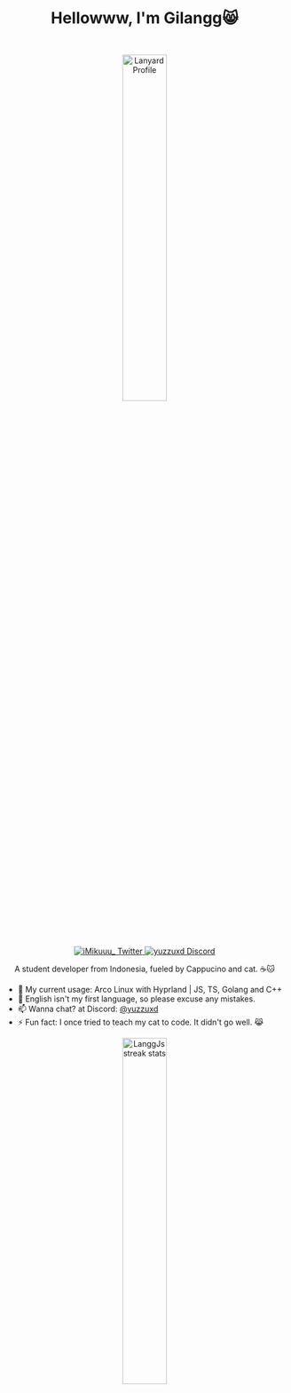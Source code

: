<div align="center">
  <h1>Hellowww, I'm Gilangg😸</h1>

  <img style="margin: 30px;" width=40% src="https://lanyard-profile-readme.vercel.app/api/919841186246692886?theme=dark&bg=18121f&animated=true&hideDiscrim=true&borderRadius=10px&idleMessage=Teaching%20cats%20to%code%20one%20hairball%20at%20a%20time..." alt="Lanyard Profile" />
  
  </br>
  </br>
  
  <a href="https://twitter.com/iMikuuu_">
    <img alt="iMikuuu_ Twitter" src="https://img.shields.io/badge/Twitter-1DA1F2?style=for-the-badge&logo=x&logoColor=white" />
  </a>
  <a href="https://discord.com/users/961736251516522527">
    <img alt="yuzzuxd Discord" src="https://img.shields.io/badge/Discord-5865F2?style=for-the-badge&logo=discord&logoColor=white" />
  </a>
  <p>A student developer from Indonesia, fueled by Cappucino and cat. ☕🐱</p>
</div>

- 🌱 My current usage: Arco Linux with Hyprland | JS, TS, Golang and C++
- 💬 English isn't my first language, so please excuse any mistakes.
- 📫 Wanna chat? at Discord: [@yuzzuxd](https://discord.com/users/961736251516522527)
- ⚡ Fun fact: I once tried to teach my cat to code. It didn't go well. 😹

<div align="center">
  <img alt="LanggJs streak stats" width=40% src="https://github-readme-streak-stats.herokuapp.com/?user=YoruAkio" />
</div>
